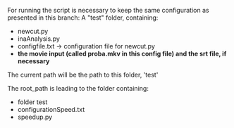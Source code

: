 For running the script is necessary to keep the same configuration as presented in this branch:
A "test" folder, containing:
  - newcut.py
  - inaAnalysis.py
  - configfile.txt -> configuration file for newcut.py
  - **the movie input (called proba.mkv in this config file) and the srt file, if necessary**

The current path will be the path to this folder, 'test'

The root_path is leading to the folder containing:
  - folder test
  - configurationSpeed.txt
  - speedup.py
